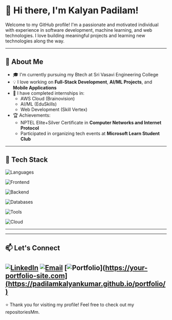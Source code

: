 # 👋 Hi there, I'm Kalyan Padilam!

Welcome to my GitHub profile! I'm a passionate and motivated individual with experience in software development, machine learning, and web technologies. I love building meaningful projects and learning new technologies along the way.

---

## 🚀 About Me

- 🎓 I'm currently pursuing my Btech at Sri Vasavi Engineering College
- 💡 I love working on **Full-Stack Development**, **AI/ML Projects**, and **Mobile Applications**
- 🌱 I have completed internships in:
  - AWS Cloud (Brainovision)
  - AI/ML (EduSkills)
  - Web Development (Skill Vertex)
- 🏆 Achievements:
  - NPTEL Elite+Silver Certificate in **Computer Networks and Internet Protocol**
  - Participated in organizing tech events at **Microsoft Learn Student Club**

---

## 🔧 Tech Stack

![Languages](https://img.shields.io/badge/Languages-Python%2C%20Java%2C%20C-blue)

![Frontend](https://img.shields.io/badge/Frontend-React%2C%20HTML%2C%20CSS%2C%20JS-orange)

![Backend](https://img.shields.io/badge/Backend-Node.js%2C%20Express-green)

![Databases](https://img.shields.io/badge/Databases-MySQL%2C%20MongoDB-lightgrey)

![Tools](https://img.shields.io/badge/Tools-Git%2C%20Postman%2C%20VSCode-informational)

![Cloud](https://img.shields.io/badge/Cloud-AWS%2C%20Firebase-yellow)

---


---

## 📫 Let's Connect

[![LinkedIn](https://img.shields.io/badge/LinkedIn-0077B5?logo=linkedin&logoColor=white&style=for-the-badge)](https://www.linkedin.com/in/kalyan-kumar-padilam-1a69a8293)
[![Email](https://img.shields.io/badge/Email-D14836?logo=gmail&logoColor=white&style=for-the-badge)](mailto:kalyanpadilam@gmail.com)
[![Portfolio](https://img.shields.io/badge/Portfolio-000?logo=windowsterminal&logoColor=white&style=for-the-badge)](https://your-portfolio-site.com](https://padilamkalyankumar.github.io/portfolio/)
---

⭐️ Thank you for visiting my profile! Feel free to check out my repositoriesMm.
